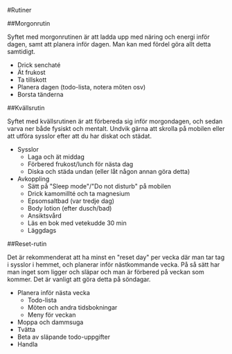 #Rutiner

##Morgonrutin 

Syftet med morgonrutinen är att ladda upp med näring och energi inför dagen, samt att planera inför dagen. Man kan med fördel göra allt detta samtidigt. 

- Drick senchaté
- Ät frukost
- Ta tillskott
- Planera dagen (todo-lista, notera möten osv)
- Borsta tänderna

##Kvällsrutin 

Syftet med kvällsrutinen är att förbereda sig inför morgondagen, och sedan varva ner både fysiskt och mentalt. Undvik gärna att skrolla på mobilen eller att utföra sysslor efter att du har diskat och städat. 

- Sysslor
	- Laga och ät middag
	- Förbered frukost/lunch för nästa dag 
	- Diska och städa undan (eller låt någon annan göra detta)
- Avkoppling
	- Sätt på "Sleep mode"/"Do not disturb" på mobilen
	- Drick kamomillté och ta magnesium
	- Epsomsaltbad (var tredje dag)
	- Body lotion (efter dusch/bad)
	- Ansiktsvård
	- Läs en bok med vetekudde 30 min 
	- Läggdags

##Reset-rutin 

Det är rekommenderat att ha minst en "reset day" per vecka där man tar tag i sysslor i hemmet, och planerar inför nästkommande vecka. På så sätt har man inget som ligger och släpar och man är förbered på veckan som kommer. Det är vanligt att göra detta på söndagar. 

- Planera inför nästa vecka 
	- Todo-lista
	- Möten och andra tidsbokningar
	- Meny för veckan 
- Moppa och dammsuga 
- Tvätta 
- Beta av släpande todo-uppgifter
- Handla 
